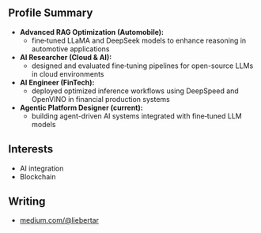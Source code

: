 ## Profile Summary

- **Advanced RAG Optimization (Automobile):**
  - fine‑tuned LLaMA and DeepSeek models to enhance reasoning in automotive applications
- **AI Researcher (Cloud & AI):**
  - designed and evaluated fine‑tuning pipelines for open-source LLMs in cloud environments
- **AI Engineer (FinTech):**
  - deployed optimized inference workflows using DeepSpeed and OpenVINO in financial production systems
- **Agentic Platform Designer (current):**
  - building agent-driven AI systems integrated with fine‑tuned LLM models  

## Interests

- AI integration  
- Blockchain

## Writing

- [medium.com/@liebertar](https://medium.com/@liebertar)
